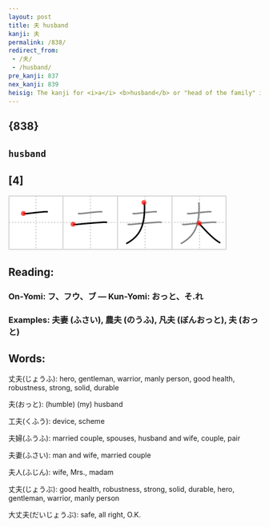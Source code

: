 ```yaml
---
layout: post
title: 夫 husband
kanji: 夫
permalink: /838/
redirect_from:
 - /夫/
 - /husband/
pre_kanji: 837
nex_kanji: 839
heisig: The kanji for <i>a</i> <b>husband</b> or "head of the family" is based on the kanji for <i>large</i> and an extra line near the top for the "head." Recall the kanji for <i>heavens</i>&nbsp;already learned back in frame 457, and be sure to keep your story for this kanji different.
---
```


## {838}

## `husband`

## [4]

<div class="stroke"><img src="../images/E5A4AB.png" /></div>

## Reading:

### On-Yomi: フ、フウ、ブ &mdash; Kun-Yomi: おっと、そ.れ

### Examples: 夫妻 (ふさい), 農夫 (のうふ), 凡夫 (ぼんおっと), 夫 (おっと)

## Words:

丈夫(じょうふ): hero, gentleman, warrior, manly person, good health, robustness, strong, solid, durable

夫(おっと): (humble) (my) husband

工夫(くふう): device, scheme

夫婦(ふうふ): married couple, spouses, husband and wife, couple, pair

夫妻(ふさい): man and wife, married couple

夫人(ふじん): wife, Mrs., madam

丈夫(じょうぶ): good health, robustness, strong, solid, durable, hero, gentleman, warrior, manly person

大丈夫(だいじょうぶ): safe, all right, O.K.
